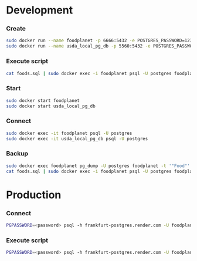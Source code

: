 # Development

### Create

```bash
sudo docker run --name foodplanet -p 6666:5432 -e POSTGRES_PASSWORD=1234 -d postgres
sudo docker run --name usda_local_pg_db -p 5560:5432 -e POSTGRES_PASSWORD=1234 -d postgres
```

### Execute script

```bash
cat foods.sql | sudo docker exec -i foodplanet psql -U postgres foodplanet
```

### Start

```bash
sudo docker start foodplanet
sudo docker start usda_local_pg_db
```

### Connect

```bash
sudo docker exec -it foodplanet psql -U postgres
sudo docker exec -it usda_local_pg_db psql -U postgres
```

### Backup

```bash
sudo docker exec foodplanet pg_dump -U postgres foodplanet -t '"Food"' -t '"Fact"' -t '"NutrientValue"' --data-only > foods.sql
cat foods.sql | sudo docker exec -i foodplanet psql -U postgres foodplanet
```

# Production

### Connect

```bash
PGPASSWORD=<password> psql -h frankfurt-postgres.render.com -U foodplanet foodplanet
```

### Execute script

```bash
PGPASSWORD=<password> psql -h frankfurt-postgres.render.com -U foodplanet foodplanet -f script.sql
```
